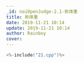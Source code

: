 ```yaml
---
_id: noiOpenJudge-2.1-称体重
title: 称体重
date: 2019-11-21 10:14
update: 2019-11-21 10:14
author: Rainboy
cover: 
---
```


```c
<%-include("21.cpp")%>
```
